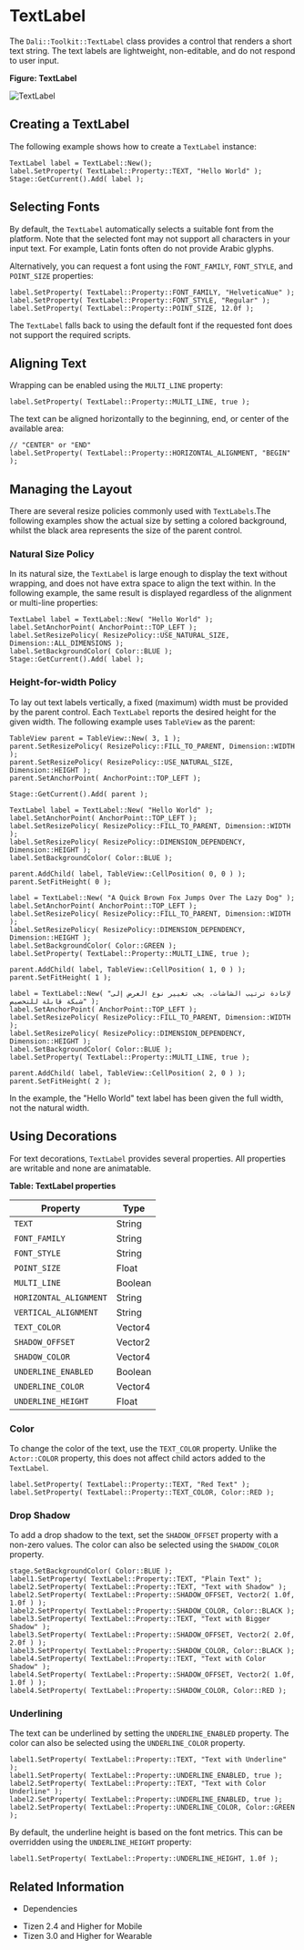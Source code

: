 # TextLabel



The `Dali::Toolkit::TextLabel` class provides a control that renders a short text string. The text labels are lightweight, non-editable, and do not respond to user input.

**Figure: TextLabel**

![TextLabel](./media/textlabel.png)

## Creating a TextLabel

The following example shows how to create a `TextLabel` instance:

```
TextLabel label = TextLabel::New();
label.SetProperty( TextLabel::Property::TEXT, "Hello World" );
Stage::GetCurrent().Add( label );
```

## Selecting Fonts

By default, the `TextLabel` automatically selects a suitable font from the platform. Note that the selected font may not support all characters in your input text. For example, Latin fonts often do not provide Arabic glyphs.

Alternatively, you can request a font using the `FONT_FAMILY`, `FONT_STYLE`, and `POINT_SIZE` properties:

```
label.SetProperty( TextLabel::Property::FONT_FAMILY, "HelveticaNue" );
label.SetProperty( TextLabel::Property::FONT_STYLE, "Regular" );
label.SetProperty( TextLabel::Property::POINT_SIZE, 12.0f );
```

The `TextLabel` falls back to using the default font if the requested font does not support the required scripts.

## Aligning Text

Wrapping can be enabled using the `MULTI_LINE` property:

```
label.SetProperty( TextLabel::Property::MULTI_LINE, true );
```

The text can be aligned horizontally to the beginning, end, or center of the available area:

```
// "CENTER" or "END"
label.SetProperty( TextLabel::Property::HORIZONTAL_ALIGNMENT, "BEGIN" );
```

## Managing the Layout

There are several resize policies commonly used with `TextLabels`.The following examples show the actual size by setting a colored background, whilst the black area represents the size of the parent control.

### Natural Size Policy

In its natural size, the `TextLabel` is large enough to display the text without wrapping, and does not have extra space to align the text within. In the following example, the same result is displayed regardless of the alignment or multi-line properties:

```
TextLabel label = TextLabel::New( "Hello World" );
label.SetAnchorPoint( AnchorPoint::TOP_LEFT );
label.SetResizePolicy( ResizePolicy::USE_NATURAL_SIZE, Dimension::ALL_DIMENSIONS );
label.SetBackgroundColor( Color::BLUE );
Stage::GetCurrent().Add( label );
```

### Height-for-width Policy

To lay out text labels vertically, a fixed (maximum) width must be provided by the parent control. Each `TextLabel` reports the desired height for the given width. The following example uses `TableView` as the parent:

```
TableView parent = TableView::New( 3, 1 );
parent.SetResizePolicy( ResizePolicy::FILL_TO_PARENT, Dimension::WIDTH );
parent.SetResizePolicy( ResizePolicy::USE_NATURAL_SIZE, Dimension::HEIGHT );
parent.SetAnchorPoint( AnchorPoint::TOP_LEFT );

Stage::GetCurrent().Add( parent );

TextLabel label = TextLabel::New( "Hello World" );
label.SetAnchorPoint( AnchorPoint::TOP_LEFT );
label.SetResizePolicy( ResizePolicy::FILL_TO_PARENT, Dimension::WIDTH );
label.SetResizePolicy( ResizePolicy::DIMENSION_DEPENDENCY, Dimension::HEIGHT );
label.SetBackgroundColor( Color::BLUE );

parent.AddChild( label, TableView::CellPosition( 0, 0 ) );
parent.SetFitHeight( 0 );

label = TextLabel::New( "A Quick Brown Fox Jumps Over The Lazy Dog" );
label.SetAnchorPoint( AnchorPoint::TOP_LEFT );
label.SetResizePolicy( ResizePolicy::FILL_TO_PARENT, Dimension::WIDTH );
label.SetResizePolicy( ResizePolicy::DIMENSION_DEPENDENCY, Dimension::HEIGHT );
label.SetBackgroundColor( Color::GREEN );
label.SetProperty( TextLabel::Property::MULTI_LINE, true );

parent.AddChild( label, TableView::CellPosition( 1, 0 ) );
parent.SetFitHeight( 1 );

label = TextLabel::New( "لإعادة ترتيب الشاشات، يجب تغيير نوع العرض إلى شبكة قابلة للتخصيص" );
label.SetAnchorPoint( AnchorPoint::TOP_LEFT );
label.SetResizePolicy( ResizePolicy::FILL_TO_PARENT, Dimension::WIDTH );
label.SetResizePolicy( ResizePolicy::DIMENSION_DEPENDENCY, Dimension::HEIGHT );
label.SetBackgroundColor( Color::BLUE );
label.SetProperty( TextLabel::Property::MULTI_LINE, true );

parent.AddChild( label, TableView::CellPosition( 2, 0 ) );
parent.SetFitHeight( 2 );
```

In the example, the "Hello World" text label has been given the full width, not the natural width.

## Using Decorations

For text decorations, `TextLabel` provides several properties. All properties are writable and none are animatable.

**Table: TextLabel properties**

| Property               | Type    |
|------------------------|---------|
| `TEXT`                 | String  |
| `FONT_FAMILY`          | String  |
| `FONT_STYLE`           | String  |
| `POINT_SIZE`           | Float   |
| `MULTI_LINE`           | Boolean |
| `HORIZONTAL_ALIGNMENT` | String  |
| `VERTICAL_ALIGNMENT`   | String  |
| `TEXT_COLOR`           | Vector4 |
| `SHADOW_OFFSET`        | Vector2 |
| `SHADOW_COLOR`         | Vector4 |
| `UNDERLINE_ENABLED`    | Boolean |
| `UNDERLINE_COLOR`      | Vector4 |
| `UNDERLINE_HEIGHT`     | Float   |

### Color

To change the color of the text, use the `TEXT_COLOR` property. Unlike the `Actor::COLOR` property, this does not affect child actors added to the `TextLabel`.

```
label.SetProperty( TextLabel::Property::TEXT, "Red Text" );
label.SetProperty( TextLabel::Property::TEXT_COLOR, Color::RED );
```

### Drop Shadow

To add a drop shadow to the text, set the `SHADOW_OFFSET` property with a non-zero values. The color can also be selected using the `SHADOW_COLOR` property.

```
stage.SetBackgroundColor( Color::BLUE );
label1.SetProperty( TextLabel::Property::TEXT, "Plain Text" );
label2.SetProperty( TextLabel::Property::TEXT, "Text with Shadow" );
label2.SetProperty( TextLabel::Property::SHADOW_OFFSET, Vector2( 1.0f, 1.0f ) );
label2.SetProperty( TextLabel::Property::SHADOW_COLOR, Color::BLACK );
label3.SetProperty( TextLabel::Property::TEXT, "Text with Bigger Shadow" );
label3.SetProperty( TextLabel::Property::SHADOW_OFFSET, Vector2( 2.0f, 2.0f ) );
label3.SetProperty( TextLabel::Property::SHADOW_COLOR, Color::BLACK );
label4.SetProperty( TextLabel::Property::TEXT, "Text with Color Shadow" );
label4.SetProperty( TextLabel::Property::SHADOW_OFFSET, Vector2( 1.0f, 1.0f ) );
label4.SetProperty( TextLabel::Property::SHADOW_COLOR, Color::RED );
```

### Underlining

The text can be underlined by setting the `UNDERLINE_ENABLED` property. The color can also be selected using the `UNDERLINE_COLOR` property.

```
label1.SetProperty( TextLabel::Property::TEXT, "Text with Underline" );
label1.SetProperty( TextLabel::Property::UNDERLINE_ENABLED, true );
label2.SetProperty( TextLabel::Property::TEXT, "Text with Color Underline" );
label2.SetProperty( TextLabel::Property::UNDERLINE_ENABLED, true );
label2.SetProperty( TextLabel::Property::UNDERLINE_COLOR, Color::GREEN );
```

By default, the underline height is based on the font metrics. This can be overridden using the `UNDERLINE_HEIGHT` property:

```
label1.SetProperty( TextLabel::Property::UNDERLINE_HEIGHT, 1.0f );
```

## Related Information
* Dependencies
 - Tizen 2.4 and Higher for Mobile
 - Tizen 3.0 and Higher for Wearable
